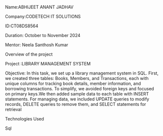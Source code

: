 Name:ABHIJEET ANANT JADHAV

Company:CODETECH IT SOLUTIONS

ID:CT08DS8564

Duration: October to November 2024

Mentor: Neela Santhosh Kumar 

Overview of the project 

Project :LIBRARY MANAGEMENT SYSTEM 

Objective:
In this task, we set up a library management system in SQL. First, we created three tables: Books, Members, and Transactions, each with unique columns for tracking book details, member information, and borrowing transactions. To simplify, we avoided foreign keys and focused on primary keys.We then added sample data to each table with INSERT statements. For managing data, we included UPDATE queries to modify records, DELETE queries to remove them, and SELECT statements for retrieval

Technologies Used 

Sql
